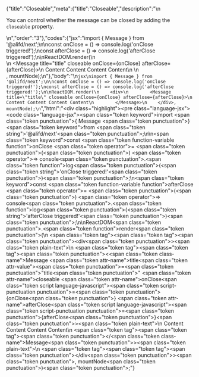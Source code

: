 {"title":"Closeable","meta":{"title":"Closeable","description":"\n<p>You can control whether the message can be closed by adding the <code>closeable</code> property.</p>\n","order":"3"},"codes":{"jsx":"import { Message } from '@alifd/next';\n\nconst onClose = () => console.log('onClose triggered!');\nconst afterClose = () => console.log('afterClose triggered!');\n\nReactDOM.render(\n    <div>\n        <Message title=\"title\" closeable onClose={onClose} afterClose={afterClose}>\n            Content Content Content Content\n        </Message>\n    </div>, mountNode);\n"},"body":"\n````jsx\nimport { Message } from '@alifd/next';\n\nconst onClose = () => console.log('onClose triggered!');\nconst afterClose = () => console.log('afterClose triggered!');\n\nReactDOM.render(\n    <div>\n        <Message title=\"title\" closeable onClose={onClose} afterClose={afterClose}>\n            Content Content Content Content\n        </Message>\n    </div>, mountNode);\n````","html":"<script>(function(){'use strict';\n\nvar _next = require('@alifd/next');\n\nvar onClose = function onClose() {\n    return console.log('onClose triggered!');\n};\nvar afterClose = function afterClose() {\n    return console.log('afterClose triggered!');\n};\n\nReactDOM.render(React.createElement(\n    'div',\n    null,\n    React.createElement(\n        _next.Message,\n        { title: 'title', closeable: true, onClose: onClose, afterClose: afterClose },\n        'Content Content Content Content'\n    )\n), mountNode);})()</script><div class=\"highlight\"><pre class=\"language-jsx\"><code class=\"language-jsx\"><span class=\"token keyword\">import</span> <span class=\"token punctuation\">{</span> Message <span class=\"token punctuation\">}</span> <span class=\"token keyword\">from</span> <span class=\"token string\">'@alifd/next'</span><span class=\"token punctuation\">;</span>\n\n<span class=\"token keyword\">const</span> <span class=\"token function-variable function\">onClose</span> <span class=\"token operator\">=</span> <span class=\"token punctuation\">(</span><span class=\"token punctuation\">)</span> <span class=\"token operator\">=></span> console<span class=\"token punctuation\">.</span><span class=\"token function\">log</span><span class=\"token punctuation\">(</span><span class=\"token string\">'onClose triggered!'</span><span class=\"token punctuation\">)</span><span class=\"token punctuation\">;</span>\n<span class=\"token keyword\">const</span> <span class=\"token function-variable function\">afterClose</span> <span class=\"token operator\">=</span> <span class=\"token punctuation\">(</span><span class=\"token punctuation\">)</span> <span class=\"token operator\">=></span> console<span class=\"token punctuation\">.</span><span class=\"token function\">log</span><span class=\"token punctuation\">(</span><span class=\"token string\">'afterClose triggered!'</span><span class=\"token punctuation\">)</span><span class=\"token punctuation\">;</span>\n\nReactDOM<span class=\"token punctuation\">.</span><span class=\"token function\">render</span><span class=\"token punctuation\">(</span>\n    <span class=\"token tag\"><span class=\"token tag\"><span class=\"token punctuation\">&lt;</span>div</span><span class=\"token punctuation\">></span></span><span class=\"token plain-text\">\n        </span><span class=\"token tag\"><span class=\"token tag\"><span class=\"token punctuation\">&lt;</span><span class=\"token class-name\">Message</span></span> <span class=\"token attr-name\">title</span><span class=\"token attr-value\"><span class=\"token punctuation\">=</span><span class=\"token punctuation\">\"</span>title<span class=\"token punctuation\">\"</span></span> <span class=\"token attr-name\">closeable</span> <span class=\"token attr-name\">onClose</span><span class=\"token script language-javascript\"><span class=\"token script-punctuation punctuation\">=</span><span class=\"token punctuation\">{</span>onClose<span class=\"token punctuation\">}</span></span> <span class=\"token attr-name\">afterClose</span><span class=\"token script language-javascript\"><span class=\"token script-punctuation punctuation\">=</span><span class=\"token punctuation\">{</span>afterClose<span class=\"token punctuation\">}</span></span><span class=\"token punctuation\">></span></span><span class=\"token plain-text\">\n            Content Content Content Content\n        </span><span class=\"token tag\"><span class=\"token tag\"><span class=\"token punctuation\">&lt;/</span><span class=\"token class-name\">Message</span></span><span class=\"token punctuation\">></span></span><span class=\"token plain-text\">\n    </span><span class=\"token tag\"><span class=\"token tag\"><span class=\"token punctuation\">&lt;/</span>div</span><span class=\"token punctuation\">></span></span><span class=\"token punctuation\">,</span> mountNode<span class=\"token punctuation\">)</span><span class=\"token punctuation\">;</span></code></pre></div>"}